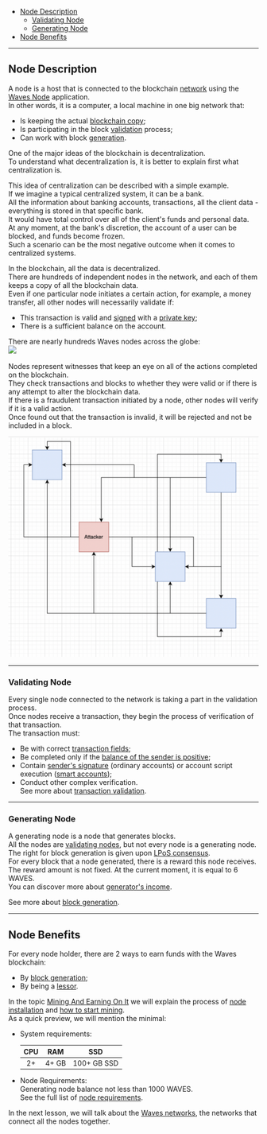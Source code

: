   - [Node Description](#node-description)
    - [Validating Node](#validating-node)
    - [Generating Node](#generating-node)
  - [Node Benefits](#node-benefits)

---

## Node Description ##

A node is a host that is connected to the blockchain [network]() using the [Waves Node](https://github.com/wavesplatform/Waves) application.  
In other words, it is a computer, a local machine in one big network that:  
- Is keeping the actual [blockchain copy](https://docs.waves.tech/en/waves-node/options-for-getting-actual-blockchain/state-downloading-and-applying);  
- Is participating in the block [validation]() process;  
- Can work with block [generation]().  

One of the major ideas of the blockchain is decentralization.  
To understand what decentralization is, it is better to explain first what centralization is.
    
This idea of centralization can be described with a simple example.  
If we imagine a typical centralized system, it can be a bank.  
All the information about banking accounts, transactions, all the client data - everything is stored in that specific bank.  
It would have total control over all of the client's funds and personal data.  
At any moment, at the bank's discretion, the account of a user can be blocked, and funds become frozen.  
Such a scenario can be the most negative outcome when it comes to centralized systems.  
  
In the blockchain, all the data is decentralized.   
There are hundreds of independent nodes in the network, and each of them keeps a copy of all the blockchain data.  
Even if one particular node initiates a certain action, for example, a money transfer, all other nodes will necessarily validate if:
- This transaction is valid and [signed](https://docs.waves.tech/en/blockchain/transaction/transaction-proof#transaction-signature:~:text=of%20proofs.-,Transaction%20Signature,-If%20the%20transaction) with a [private key](https://docs.waves.tech/en/blockchain/glossary#private-key:~:text=the%20next%20block.-,Private%20key,-The%20private%20key);
- There is a sufficient balance on the account.
  

There are nearly hundreds Waves nodes across the globe:  
<img width="700px" src="https://miro.medium.com/max/1400/0*jLB-75Xqyrgw8rPk">

Nodes represent witnesses that keep an eye on all of the actions completed on the blockchain.  
They check transactions and blocks to whether they were valid or if there is any attempt to alter the blockchain data.  
If there is a fraudulent transaction initiated by a node, other nodes will verify if it is a valid action.  
Once found out that the transaction is invalid, it will be rejected and not be included in a block.  

![](./images/attacker.png)  
<!-- It is necessary to depict how a fraudulent attack of one node can look like. -->

---

### Validating Node ###

Every single node connected to the network is taking a part in the validation process.  
Once nodes receive a transaction, they begin the process of verification of that transaction.  
The transaction must:
- Be with correct [transaction fields](https://docs.waves.tech/en/blockchain/transaction/transaction-validation#:~:text=the%20following%20checks%3A-,Transaction%20fields%20check%20including,-%3A);
- Be completed only if the [balance of the sender is positive](https://docs.waves.tech/en/blockchain/transaction/transaction-validation#:~:text=the%20transaction%20type.-,Sender%27s%20balance%20check,-.);
- Contain [sender's signature](https://docs.waves.tech/en/blockchain/transaction/#sender-and-signature:~:text=Transaction%20Type%20article.-,Sender%20and%20Signature,-Each%20transaction%20contains) (ordinary accounts) or account script execution ([smart accounts](#chapter_with_smart_accounts));
- Conduct other complex verification.  
    See more about [transaction validation](https://docs.waves.tech/ru/blockchain/transaction/transaction-validation).

---

### Generating Node ###

A generating node is a node that generates blocks.  
All the nodes are [validating nodes](#validating-node), but not every node is a generating node.  
The right for block generation is given upon [LPoS consensus](#linke_to_first_chapter).  
For every block that a node generated, there is a reward this node receives.  
The reward amount is not fixed. At the current moment, it is equal to 6 WAVES.  
You can discover more about [generator's income](https://docs.waves.tech/en/blockchain/mining/).  

See more about [block generation](#next_chapter).

---

## Node Benefits ##

For every node holder, there are 2 ways to earn funds with the Waves blockchain:  

- By [block generation](#generating-node);
- By being a [lessor](https://docs.waves.tech/en/blockchain/transaction-type/lease-transaction).

In the topic [Mining And Earning On It]() we will explain the process of [node installation]() and [how to start mining]().  
As a quick preview, we will mention the minimal:

- System requirements:  
    
    | CPU | RAM | SSD | 
    | :----------:  | :----------:  | :----------: 
    | 2+ | 4+ GB| 100+ GB SSD|

- Node Requirements:  
    Generating node balance not less than 1000 WAVES.  
    See the full list of [node requirements](https://docs.waves.tech/en/blockchain/node/mining-node#:~:text=A%20node%20can%20generate%20blocks%20if%20the%20following%20conditions%20are%20met%3A).

In the next lesson, we will talk about the [Waves networks](), the networks that connect all the nodes together.  
